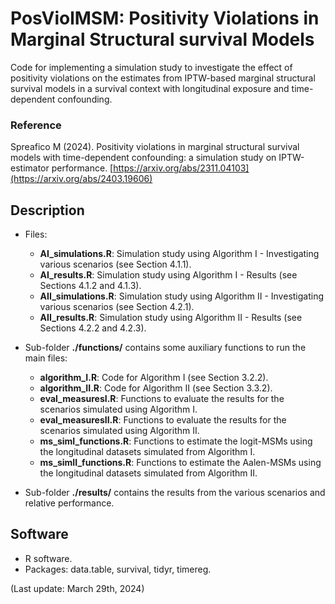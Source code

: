 # PosViolMSM: Positivity Violations in Marginal Structural survival Models
Code for implementing a simulation study to investigate the effect of positivity violations on the estimates from IPTW-based marginal structural survival models in a survival context with longitudinal exposure and time-dependent confounding.


### Reference
Spreafico M (2024). Positivity violations in marginal structural survival models with time-dependent confounding: a simulation study on IPTW-estimator performance. [https://arxiv.org/abs/2311.04103](https://arxiv.org/abs/2403.19606)


## Description

- Files:
  - **AI_simulations.R**: Simulation study using Algorithm I - Investigating various scenarios (see Section 4.1.1).
  - **AI_results.R**: Simulation study using Algorithm I - Results (see Sections 4.1.2 and 4.1.3).
  - **AII_simulations.R**: Simulation study using Algorithm II - Investigating various scenarios (see Section 4.2.1).
  - **AII_results.R**: Simulation study using Algorithm II - Results (see Sections 4.2.2 and 4.2.3).
    
- Sub-folder **./functions/** contains some auxiliary functions to run the main files:
  - **algorithm_I.R**: Code for Algorithm I (see Section 3.2.2).
  - **algorithm_II.R**: Code for Algorithm II (see Section 3.3.2).
  - **eval_measuresI.R**: Functions to evaluate the results for the scenarios simulated using Algorithm I. 
  - **eval_measuresII.R**: Functions to evaluate the results for the scenarios simulated using Algorithm II. 
  - **ms_simI_functions.R**: Functions to estimate the logit-MSMs using the longitudinal datasets simulated from Algorithm I.
  - **ms_simII_functions.R**: Functions to estimate the Aalen-MSMs using the longitudinal datasets simulated from Algorithm II.
    
- Sub-folder **./results/** contains the results from the various scenarios and relative performance.

## Software
- R software.
- Packages: data.table, survival, tidyr, timereg.
  
(Last update: March 29th, 2024)

